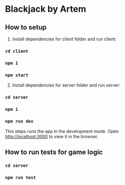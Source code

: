 # Blackjack by Artem

## How to setup

1. Install dependencies for client folder and run client:
### `cd client`
### `npm i`
### `npm start`

2. Install dependencies for server folder and run server:
### `cd server`
### `npm i`
### `npm run dev`

This steps runs the app in the development mode.
Open [http://localhost:3000](http://localhost:3000) to view it in the browser.


## How to run tests for game logic
### `cd server`
### `npm run test`

